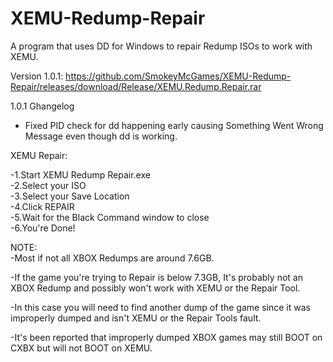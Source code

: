 # XEMU-Redump-Repair

A program that uses DD for Windows to repair Redump ISOs to work with XEMU.

Version 1.0.1:
https://github.com/SmokeyMcGames/XEMU-Redump-Repair/releases/download/Release/XEMU.Redump.Repair.rar

1.0.1 Ghangelog
- Fixed PID check for dd happening early causing Something Went Wrong Message even though dd is working.

XEMU Repair:

-1.Start XEMU Redump Repair.exe    
-2.Select your ISO    
-3.Select your Save Location    
-4.Click REPAIR    
-5.Wait for the Black Command window to close    
-6.You're Done!    


NOTE:               
-Most if not all XBOX Redumps are around 7.6GB.

-If the game you're trying to Repair is below 7.3GB, It's probably not
an XBOX Redump and possibly won't work with XEMU or the Repair Tool.

-In this case you will need to find another dump of the game since it was 
improperly dumped and isn't XEMU or the Repair Tools fault.

-It's been reported that improperly dumped XBOX games may still
BOOT on CXBX but will not BOOT on XEMU.

